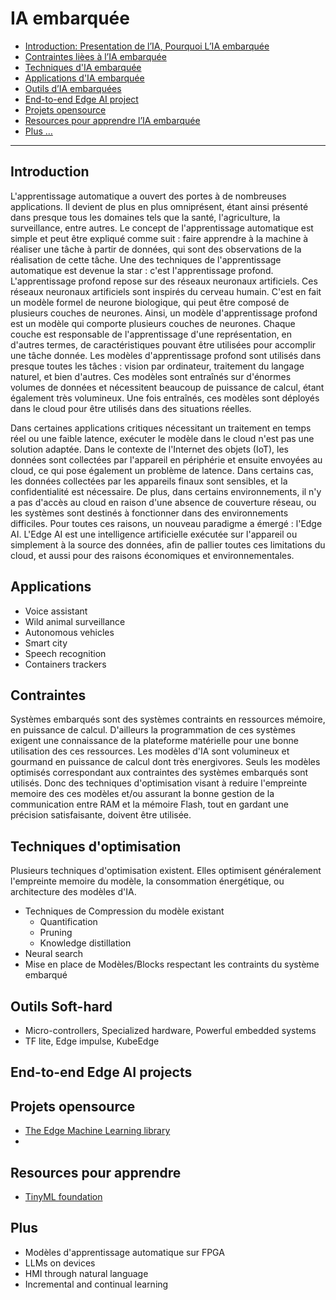 # IA embarquée

- [Introduction: Presentation de l’IA, Pourquoi L’IA embarquée](#introduction)
- [Contraintes lièes à l’IA embarquée ](#Contraintes)
- [Techniques d'IA embarquée](#techniques-doptimisation)
- [Applications d'IA embarquée](#applications)
- [Outils d’IA embarquées](#outils-soft-hard)
- [End-to-end Edge AI project]()
- [Projets opensource](#projets-opensource)
- [Resources pour apprendre l’IA embarquée](#resources-pour-apprendre)
- [Plus …](#plus)
---
## Introduction
L'apprentissage automatique a ouvert des portes à de nombreuses applications. Il devient de plus en plus omniprésent, étant ainsi présenté dans presque tous les domaines tels que la santé, l'agriculture, la surveillance, entre autres. Le concept de l'apprentissage automatique est simple et peut être expliqué comme suit : faire apprendre à la machine à réaliser une tâche à partir de données, qui sont des observations de la réalisation de cette tâche. Une des techniques de l'apprentissage automatique est devenue la star : c'est l'apprentissage profond. L'apprentissage profond repose sur des réseaux neuronaux artificiels. Ces réseaux neuronaux artificiels sont inspirés du cerveau humain. C'est en fait un modèle formel de neurone biologique, qui peut être composé de plusieurs couches de neurones. Ainsi, un modèle d'apprentissage profond est un modèle qui comporte plusieurs couches de neurones. Chaque couche est responsable de l'apprentissage d'une représentation, en d'autres termes, de caractéristiques pouvant être utilisées pour accomplir une tâche donnée. Les modèles d'apprentissage profond sont utilisés dans presque toutes les tâches : vision par ordinateur, traitement du langage naturel, et bien d'autres. Ces modèles sont entraînés sur d'énormes volumes de données et nécessitent beaucoup de puissance de calcul, étant également très volumineux. Une fois entraînés, ces modèles sont déployés dans le cloud pour être utilisés dans des situations réelles.

Dans certaines applications critiques nécessitant un traitement en temps réel ou une faible latence, exécuter le modèle dans le cloud n'est pas une solution adaptée. Dans le contexte de l'Internet des objets (IoT), les données sont collectées par l'appareil en périphérie et ensuite envoyées au cloud, ce qui pose également un problème de latence. Dans certains cas, les données collectées par les appareils finaux sont sensibles, et la confidentialité est nécessaire. De plus, dans certains environnements, il n'y a pas d'accès au cloud en raison d'une absence de couverture réseau, ou les systèmes sont destinés à fonctionner dans des environnements difficiles. Pour toutes ces raisons, un nouveau paradigme a émergé : l'Edge AI. L'Edge AI est une intelligence artificielle exécutée sur l'appareil ou simplement à la source des données, afin de pallier toutes ces limitations du cloud, et aussi pour des raisons économiques et environnementales.

## Applications
- Voice assistant
- Wild animal surveillance
- Autonomous vehicles
- Smart city
- Speech recognition
- Containers trackers
## Contraintes
Systèmes embarqués sont des systèmes contraints en ressources mémoire, en puissance de calcul. D'ailleurs la programmation de ces systèmes exigent une connaissance de la plateforme matérielle pour une bonne utilisation des ces ressources. Les modèles d'IA sont volumineux et gourmand en puissance de calcul dont très energivores. Seuls les modèles optimisés correspondant aux contraintes des systèmes embarqués sont utilisés. Donc des techniques d'optimisation visant à reduire l'empreinte memoire des ces modèles et/ou assurant la bonne gestion de la communication entre RAM et la mémoire Flash, tout en gardant une précision satisfaisante,  doivent être utilisée.

## Techniques d'optimisation
Plusieurs techniques d'optimisation existent. Elles optimisent généralement l'empreinte memoire du modèle, la consommation énergétique, ou architecture des modèles d'IA. 
- Techniques de Compression du modèle existant
    - Quantification
    - Pruning
    - Knowledge distillation
- Neural search
- Mise en place de Modèles/Blocks respectant les contraints du système embarqué

## Outils Soft-hard
- Micro-controllers, Specialized hardware, Powerful embedded systems
- TF lite, Edge impulse, KubeEdge
## End-to-end Edge AI projects
## Projets opensource
- [The Edge Machine Learning library](https://github.com/microsoft/EdgeML)
- 
## Resources pour apprendre
- [TinyML foundation](https://www.youtube.com/@tinyML)
## Plus
- Modèles d'apprentissage automatique sur FPGA
- LLMs on devices
- HMI through natural language
- Incremental and continual learning
